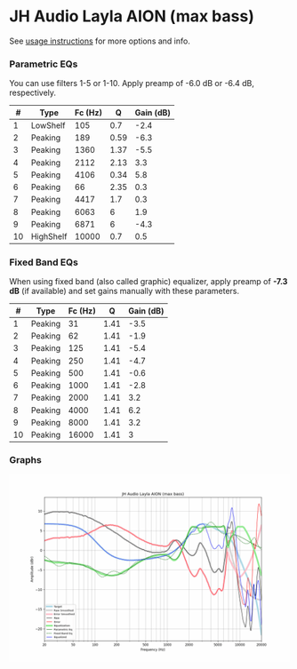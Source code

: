 # JH Audio Layla AION (max bass)
See [usage instructions](https://github.com/jaakkopasanen/AutoEq#usage) for more options and info.

### Parametric EQs
You can use filters 1-5 or 1-10. Apply preamp of -6.0 dB or -6.4 dB, respectively.

|   # | Type      |   Fc (Hz) |    Q |   Gain (dB) |
|-----|-----------|-----------|------|-------------|
|   1 | LowShelf  |       105 | 0.7  |        -2.4 |
|   2 | Peaking   |       189 | 0.59 |        -6.3 |
|   3 | Peaking   |      1360 | 1.37 |        -5.5 |
|   4 | Peaking   |      2112 | 2.13 |         3.3 |
|   5 | Peaking   |      4106 | 0.34 |         5.8 |
|   6 | Peaking   |        66 | 2.35 |         0.3 |
|   7 | Peaking   |      4417 | 1.7  |         0.3 |
|   8 | Peaking   |      6063 | 6    |         1.9 |
|   9 | Peaking   |      6871 | 6    |        -4.3 |
|  10 | HighShelf |     10000 | 0.7  |         0.5 |

### Fixed Band EQs
When using fixed band (also called graphic) equalizer, apply preamp of **-7.3 dB** (if available) and set gains manually with these parameters.

|   # | Type    |   Fc (Hz) |    Q |   Gain (dB) |
|-----|---------|-----------|------|-------------|
|   1 | Peaking |        31 | 1.41 |        -3.5 |
|   2 | Peaking |        62 | 1.41 |        -1.9 |
|   3 | Peaking |       125 | 1.41 |        -5.4 |
|   4 | Peaking |       250 | 1.41 |        -4.7 |
|   5 | Peaking |       500 | 1.41 |        -0.6 |
|   6 | Peaking |      1000 | 1.41 |        -2.8 |
|   7 | Peaking |      2000 | 1.41 |         3.2 |
|   8 | Peaking |      4000 | 1.41 |         6.2 |
|   9 | Peaking |      8000 | 1.41 |         3.2 |
|  10 | Peaking |     16000 | 1.41 |         3   |

### Graphs
![](./JH%20Audio%20Layla%20AION%20(max%20bass).png)
